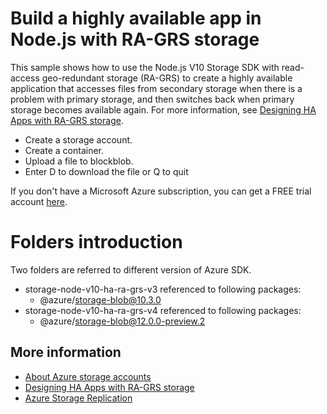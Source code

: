 # Build a highly available app in Node.js with RA-GRS storage

This sample shows how to use the Node.js V10 Storage SDK with read-access geo-redundant storage (RA-GRS) to create a highly available application that accesses files from secondary storage when there is a problem with primary storage, and then switches back when primary storage becomes available again. For more information, see [Designing HA Apps with RA-GRS storage](https://docs.microsoft.com/azure/storage/common/storage-designing-ha-apps-with-ragrs).

* Create a storage account.
* Create a container.
* Upload a file to blockblob.
* Enter D to download the file or Q to quit

If you don't have a Microsoft Azure subscription, you can get a FREE trial account <a href="http://go.microsoft.com/fwlink/?LinkId=330212">here</a>.

# Folders introduction

Two folders are referred to different version of Azure SDK.
* storage-node-v10-ha-ra-grs-v3 referenced to following packages:
  * @azure/storage-blob@10.3.0
* storage-node-v10-ha-ra-grs-v4 referenced to following packages:
  * @azure/storage-blob@12.0.0-preview.2

## More information

- [About Azure storage accounts](https://docs.microsoft.com/azure/storage/storage-create-storage-account)
- [Designing HA Apps with RA-GRS storage](https://docs.microsoft.com/azure/storage/common/storage-designing-ha-apps-with-ragrs)
- [Azure Storage Replication](https://docs.microsoft.com/azure/storage/storage-redundancy)